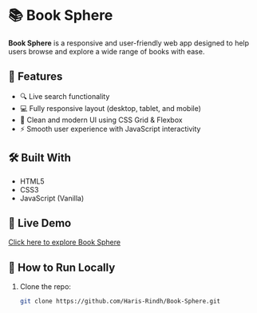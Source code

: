 # 📚 Book Sphere

**Book Sphere** is a responsive and user-friendly web app designed to help users browse and explore a wide range of books with ease.

## 🌟 Features

- 🔍 Live search functionality
- 💻 Fully responsive layout (desktop, tablet, and mobile)
- 🎨 Clean and modern UI using CSS Grid & Flexbox
- ⚡ Smooth user experience with JavaScript interactivity

## 🛠️ Built With

- HTML5
- CSS3
- JavaScript (Vanilla)

## 🚀 Live Demo

[Click here to explore Book Sphere](https://haris-rindh.github.io/Book-Sphere/)

## 📂 How to Run Locally

1. Clone the repo:
   ```bash
   git clone https://github.com/Haris-Rindh/Book-Sphere.git
